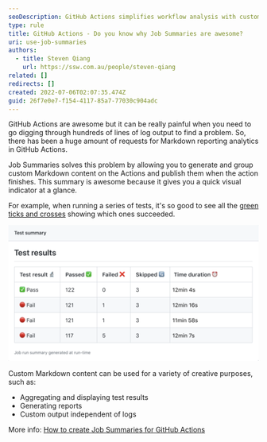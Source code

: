 ```yaml
---
seoDescription: GitHub Actions simplifies workflow analysis with customizable Job Summaries, providing at-a-glance insights into test results, reports, and more.
type: rule
title: GitHub Actions - Do you know why Job Summaries are awesome?
uri: use-job-summaries
authors:
  - title: Steven Qiang
    url: https://ssw.com.au/people/steven-qiang
related: []
redirects: []
created: 2022-07-06T02:07:35.474Z
guid: 26f7e0e7-f154-4117-85a7-77030c904adc
---
```


GitHub Actions are awesome but it can be really painful when you need to go digging through hundreds of lines of log output to find a problem. So, there has been a huge amount of requests for Markdown reporting analytics in GitHub Actions.

Job Summaries solves this problem by allowing you to generate and group custom Markdown content on the Actions and publish them when the action finishes. This summary is awesome because it gives you a quick visual indicator at a glance.

For example, when running a series of tests, it's so good to see all the [green ticks and crosses](/use-icons-webpages) showing which ones succeeded.

![Figure: Job Summaries with Markdown](screen-shot-2022-07-06-at-1.36.21-pm.png "Job Summaries with Markdown")

Custom Markdown content can be used for a variety of creative purposes, such as:

- Aggregating and displaying test results
- Generating reports
- Custom output independent of logs

More info: [How to create Job Summaries for GitHub Actions](https://github.blog/2022-05-09-supercharging-github-actions-with-job-summaries/)

